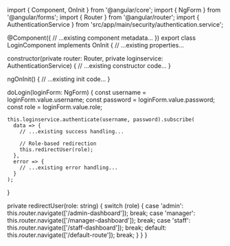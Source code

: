 import { Component, OnInit } from '@angular/core';
import { NgForm } from '@angular/forms';
import { Router } from '@angular/router';
import { AuthenticationService } from 'src/app/main/security/authentication.service';

@Component({
  // ...existing component metadata...
})
export class LoginComponent implements OnInit {
  // ...existing properties...

  constructor(private router: Router, private loginservice: AuthenticationService) {
    // ...existing constructor code...
  }

  ngOnInit() {
    // ...existing init code...
  }

  doLogin(loginForm: NgForm) {
    const username = loginForm.value.username;
    const password = loginForm.value.password;
    const role = loginForm.value.role;

    this.loginservice.authenticate(username, password).subscribe(
      data => {
        // ...existing success handling...
        
        // Role-based redirection
        this.redirectUser(role);
      },
      error => {
        // ...existing error handling...
      }
    );
  }

  private redirectUser(role: string) {
    switch (role) {
      case 'admin':
        this.router.navigate(['/admin-dashboard']);
        break;
      case 'manager':
        this.router.navigate(['/manager-dashboard']);
        break;
      case 'staff':
        this.router.navigate(['/staff-dashboard']);
        break;
      default:
        this.router.navigate(['/default-route']);
        break;
    }
  }
}